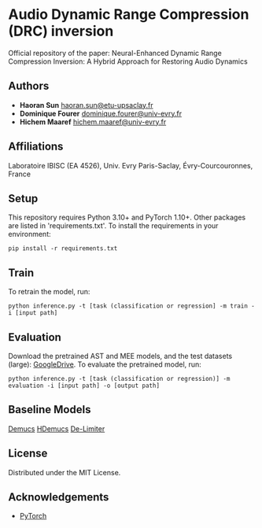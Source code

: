 # Audio Dynamic Range Compression (DRC) inversion
Official repository of the paper: Neural-Enhanced Dynamic Range Compression Inversion: A Hybrid Approach for Restoring Audio Dynamics

## Authors
- **Haoran Sun** <haoran.sun@etu-upsaclay.fr>
- **Dominique Fourer** <dominique.fourer@univ-evry.fr>
- **Hichem Maaref** <hichem.maaref@univ-evry.fr>

## Affiliations
Laboratoire IBISC (EA 4526), Univ. Evry Paris-Saclay, Évry-Courcouronnes, France

## Setup
This repository requires Python 3.10+ and PyTorch 1.10+. Other packages are listed in 'requirements.txt'.
To install the requirements in your environment:
```
pip install -r requirements.txt
```

## Train
To retrain the model, run:
```
python inference.py -t [task (classification or regression] -m train -i [input path]
```

## Evaluation
Download the pretrained AST and MEE models, and the test datasets (large): [GoogleDrive](https://drive.google.com/drive/folders/1LwsGQVpnZOczGa8e-NY45pMHWGjAP6aS?usp=sharing).
To evaluate the pretrained model, run:
```
python inference.py -t [task (classification or regression)] -m evaluation -i [input path] -o [output path]
```

## Baseline Models
[Demucs](https://github.com/facebookresearch/demucs/tree/v2)
[HDemucs](https://github.com/mhrice/RemFX)
[De-Limiter](https://github.com/jeonchangbin49/De-limiter?tab=readme-ov-file)

## License
Distributed under the MIT License.


## Acknowledgements
- [PyTorch](https://pytorch.org/)
